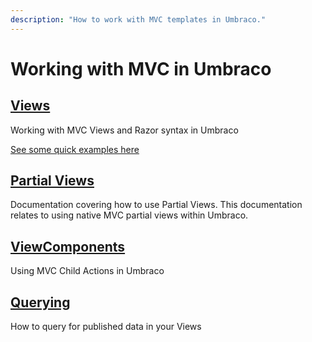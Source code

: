 ```yaml
---
description: "How to work with MVC templates in Umbraco."
---
```


# Working with MVC in Umbraco

## [Views](views.md)

Working with MVC Views and Razor syntax in Umbraco

[See some quick examples here](examples.md)

## [Partial Views](partial-views.md)

Documentation covering how to use Partial Views. This documentation relates to using native MVC partial views within Umbraco.

## [ViewComponents](viewcomponents.md)

Using MVC Child Actions in Umbraco

## [Querying](querying.md)

How to query for published data in your Views
